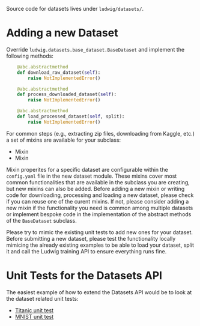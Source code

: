 Source code for datasets lives under `ludwig/datasets/`.

Adding a new Dataset
====================

Override `ludwig.datasets.base_dataset.BaseDataset` and implement the following methods:

```python
    @abc.abstractmethod
    def download_raw_dataset(self):
        raise NotImplementedError()

    @abc.abstractmethod
    def process_downloaded_dataset(self):
        raise NotImplementedError()

    @abc.abstractmethod
    def load_processed_dataset(self, split):
        raise NotImplementedError()
```

For common steps (e.g., extracting zip files, downloading from Kaggle, etc.) a set of mixins are available for your subclass:

- Mixin
- Mixin

Mixin properites for a specific dataset are configurable within the `config.yaml` file in the new dataset module.
These mixins cover most common functionalities that are available in the subclass you are creating, but new mixins can also be added.
Before adding a new mixin or writing code for downloading, processing and loading a new dataset, please check if you can reuse one of the curent mixins.
If not, please consider adding a new mixin if the functionality you need is common among multiple datasets or implement bespoke code in the implementation of the abstract methods of the `BaseDataset` subclass.

Please try to mimic the existing unit tests to add new ones for your dataset.
Before submitting a new dataset, please test the functionality locally mimicing the already existing examples to be able to load your dataset, split it and call the Ludwig training API to ensure everything runs fine.


Unit Tests for the Datasets API
===============================

The easiest example of how to extend the Datasets API would be to look at the dataset related unit tests:

- [Titanic unit test](https://github.com/ludwig-ai/ludwig/tree/master/tests/ludwig/datasets/titanic/test_titanic_workflow.py)
- [MNIST unit test](https://github.com/ludwig-ai/ludwig/blob/master/tests/ludwig/datasets/mnist/test_mnist_workflow.py)
